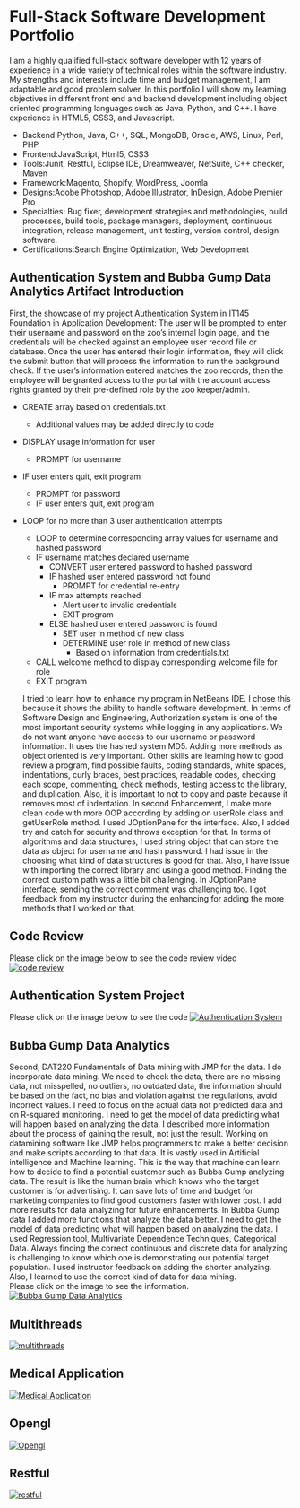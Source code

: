 # Full-Stack Software Development Portfolio
I am a highly qualified full-stack software developer with 12 years of experience in a wide variety of technical roles within the software industry. My strengths and interests include time and budget management, I am adaptable and good problem solver. 
In this portfolio I will show my learning objectives in different front end and backend development including object oriented programming languages such as Java, Python, and C++. I have experience in HTML5, CSS3, and Javascript.
* Backend:Python, Java, C++, SQL, MongoDB, Oracle, AWS, Linux, Perl, PHP 
* Frontend:JavaScript, Html5, CSS3 
* Tools:Junit, Restful, Eclipse IDE, Dreamweaver, NetSuite, C++ checker, Maven 
* Framework:Magento, Shopify, WordPress, Joomla 
* Designs:Adobe Photoshop, Adobe Illustrator, InDesign, Adobe Premier Pro 
* Specialties: Bug fixer, development strategies and methodologies, build processes, build tools, package managers, deployment, continuous integration, release management, unit testing, version control, design software.  
* Certifications:Search Engine Optimization, Web Development 

## Authentication System and Bubba Gump Data Analytics Artifact Introduction
First, the showcase of my project Authentication System in IT145 Foundation in Application Development: The user will be prompted to enter their username and password on the zoo’s internal login page, and the credentials will be checked against an employee user record file or database. Once the user has entered their login information, they will click the submit button that will process the information to run the background check. If the user’s information entered matches the zoo records, then the employee will be granted access to the portal with the account access rights granted by their pre-defined role by the zoo keeper/admin.  
- CREATE array based on credentials.txt
 	- Additional values may be added directly to code
- DISPLAY usage information for user
	- PROMPT for username
- IF user enters quit, exit program
	- PROMPT for password
	- IF user enters quit, exit program
- LOOP for no more than 3 user authentication attempts
	* LOOP to determine corresponding array values for username and hashed password
	* IF username matches declared username
		- CONVERT user entered password to hashed password
		- IF hashed user entered password not found
			* PROMPT for credential re-entry
		- IF max attempts reached
			* Alert user to invalid credentials
			* EXIT program
		- ELSE hashed user entered password is found
			* SET user in method of new class
			* DETERMINE user role in method of new class
				- Based on information from credentials.txt
	* CALL welcome method to display corresponding welcome file for role
	* EXIT program
  
	I tried to learn how to enhance my program in NetBeans IDE. I chose this because it shows the ability to handle software development. In terms of Software Design and Engineering, Authorization system is one of the most important security systems while logging in any applications. We do not want anyone have access to our username or password information. It uses the hashed system MD5. Adding more methods as object oriented is very important. Other skills are learning how to good review a program, find possible faults, coding standards, white spaces, indentations, curly braces, best practices, readable codes, checking each scope, commenting, check methods, testing access to the library, and duplication. Also, it is important to not to copy and paste because it removes most of indentation. In second Enhancement, I make more clean code with more OOP according by adding on userRole class and getUserRole method. I used JOptionPane for the interface. Also, I added try and catch for security and throws exception for that. In terms of algorithms and data structures, I used string object that can store the data as object for username and hash password. I had issue in the choosing what kind of data structures is good for that. Also, I have issue with importing the correct library and using a good method. Finding the correct custom path was a little bit challenging. In JOptionPane interface, sending the correct comment was challenging too. I got feedback from my instructor during the enhancing for adding the more methods that I worked on that.   
## Code Review
Please click on the image below to see the code review video
[![code review](https://pilbox.themuse.com/image.png?url=https%3A%2F%2Fassets.themuse.com%2Fuploaded%2Fattachments%2F37944.png%3Fv%3D57b2048f9764ef46742fa4004f485f9efa0448e3dad2cc30de7d2df60eb86379&h=367&prog=1)](https://www.youtube.com/watch?v=GJFQe58KfOw)

## Authentication System Project
Please click on the image below to see the code
[![Authentication System](https://swoopnow.com/wp-content/uploads/2018/02/authentication-vs-authorization.png)](https://github.com/AzitaDadresan/Authentication-System)

## Bubba Gump Data Analytics
Second, DAT220 Fundamentals of Data mining with JMP for the data.  I do incorporate data mining. We need to check the data, there are no missing data, not misspelled, no outliers, no outdated data, the information should be based on the fact, no bias and violation against the regulations, avoid incorrect values. I need to focus on the actual data not predicted data and on R-squared monitoring. I need to get the model of data predicting what will happen based on analyzing the data.
	I described more information about the process of gaining the result, not just the result. Working on datamining software like JMP helps programmers to make a better decision and make scripts according to that data. It is vastly used in Artificial intelligence and Machine learning. This is the way that machine can learn how to decide to find a potential customer such as Bubba Gump analyzing data. The result is like the human brain which knows who the target customer is for advertising. It can save lots of time and budget for marketing companies to find good customers faster with lower cost. I add more results for data analyzing for future enhancements. In Bubba Gump data I added more functions that analyze the data better. I need to get the model of data predicting what will happen based on analyzing the data. I used Regression tool, Multivariate Dependence Techniques, Categorical Data. 
	Always finding the correct continuous and discrete data for analyzing is challenging to know which one is demonstrating our potential target population. I used instructor feedback on adding the shorter analyzing. Also, I learned to use the correct kind of data for data mining.	
Please click on the image to see the information. 
[![Bubba Gump Data Analytics](https://www.maritzcx.com/blog/wp-content/uploads/2013/01/bubba-gump-300x297.jpg)](https://github.com/AzitaDadresan/Bubba-Gump-Data)

<!--- ## Ecommerce Software Showcase
[![ecommerce software](http://www.ryandevelopers.com/wp-content/uploads/2019/09/sportek-1554x500.jpg)](https://sportek.com/)--->

## Multithreads
[![multithreads](https://i.ytimg.com/vi/hLucZsS0JDo/maxresdefault.jpg)](https://github.com/AzitaDadresan/Multithread)

## Medical Application
[![Medical Application](https://emerj.com/wp-content/uploads/2018/10/data-mining-medical-records-with-machine-learning-5-current-applications.png)](https://github.com/AzitaDadresan/Medical-Application)

<!---## Ecommerce Software Showcase
[![ecommerce software](http://www.ryandevelopers.com/wp-content/uploads/2019/09/sby-1-1554x500.jpg)](https://spandexbyyard.com/)--->

## Opengl
[![Opengl](https://answers.unrealengine.com/storage/temp/222581-screen-win.png)](https://github.com/AzitaDadresan/Opengl)

## Restful
[![restful](https://miro.medium.com/max/782/1*EbBD6IXvf3o-YegUvRB_IA.jpeg)](https://github.com/AzitaDadresan/Restful)

<!---## Ecommerce Software Showcase
[![ecommerce software](http://www.ryandevelopers.com/wp-content/uploads/2019/09/zbazar-1-1554x500.jpg)](https://www.zbazaar.com/)--->

<!---## Ryan Developers International
[![ecommerce software](http://www.ryandevelopers.com/wp-content/uploads/2018/12/1-1554x500@2x.jpg)](http://www.ryandevelopers.com/)--->






